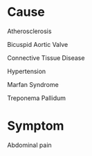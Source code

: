 # Cause

Atherosclerosis

Bicuspid Aortic Valve

Connective Tissue Disease

Hypertension

Marfan Syndrome

Treponema Pallidum

# Symptom

Abdominal pain
